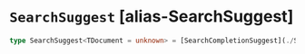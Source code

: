 # `SearchSuggest` [alias-SearchSuggest]
```typescript
type SearchSuggest<TDocument = unknown> = [SearchCompletionSuggest](./SearchCompletionSuggest.md)<TDocument> | [SearchPhraseSuggest](./SearchPhraseSuggest.md) | [SearchTermSuggest](./SearchTermSuggest.md);
```
